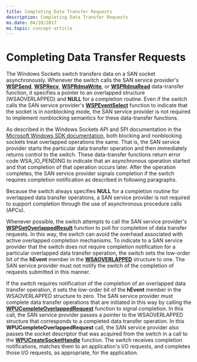 ```yaml
---
title: Completing Data Transfer Requests
description: Completing Data Transfer Requests
ms.date: 04/20/2017
ms.topic: concept-article
---
```


# Completing Data Transfer Requests





The Windows Sockets switch transfers data on a SAN socket asynchronously. Whenever the switch calls the SAN service provider's [**WSPSend**](/previous-versions/windows/hardware/network/ff566316(v=vs.85)), [**WSPRecv**](/previous-versions/windows/hardware/network/ff566309(v=vs.85)), [**WSPRdmaWrite**](/previous-versions/windows/hardware/network/ff566306(v=vs.85)), or [**WSPRdmaRead**](/previous-versions/windows/hardware/network/ff566304(v=vs.85)) data-transfer function, it specifies a pointer to an overlapped structure (WSAOVERLAPPED) and **NULL** for a completion routine. Even if the switch calls the SAN service provider's [**WSPEventSelect**](/previous-versions/windows/hardware/network/ff566287(v=vs.85)) function to indicate that the socket is in nonblocking mode, the SAN service provider is not required to implement nonblocking semantics for these data-transfer functions.

As described in the Windows Sockets API and SPI documentation in the [Microsoft Windows SDK documentation](/windows/win32/winsock/windows-sockets-start-page-2), both blocking and nonblocking sockets treat overlapped operations the same. That is, the SAN service provider starts the particular data transfer operation and then immediately returns control to the switch. These data-transfer functions return error code WSA\_IO\_PENDING to indicate that an asynchronous operation started and that completion of that operation occurs later. After the operation completes, the SAN service provider signals completion if the switch requires completion notification as described in following paragraphs.

Because the switch always specifies **NULL** for a completion routine for overlapped data transfer operations, a SAN service provider is not required to support completion through the use of asynchronous procedure calls (APCs).

Whenever possible, the switch attempts to call the SAN service provider's [**WSPGetOverlappedResult**](/previous-versions/windows/hardware/network/ff566288(v=vs.85)) function to poll for completion of data transfer requests. In this way, the switch can avoid the overhead associated with active overlapped completion mechanisms. To indicate to a SAN service provider that the switch does not require completion notification for a particular overlapped data transfer operation, the switch sets the low-order bit of the **hEvent** member in the [**WSAOVERLAPPED**](/previous-versions/windows/hardware/network/ff565952(v=vs.85)) structure to one. The SAN service provider must not notify the switch of the completion of requests submitted in this manner.

If the switch requires notification of the completion of an overlapped data transfer operation, it sets the low-order bit of the **hEvent** member in the WSAOVERLAPPED structure to zero. The SAN service provider must complete data transfer operations that are initiated in this way by calling the [**WPUCompleteOverlappedRequest**](/windows/win32/api/ws2spi/nf-ws2spi-wpucompleteoverlappedrequest) function to signal completion. In this call, the SAN service provider passes a pointer to the WSAOVERLAPPED structure that corresponds to a completed data transfer operation. In this **WPUCompleteOverlappedRequest** call, the SAN service provider also passes the socket descriptor that was acquired from the switch in a call to the [**WPUCreateSocketHandle**](/windows/win32/api/ws2spi/nf-ws2spi-wpucreatesockethandle) function. The switch receives completion notifications, matches them to an application's I/O requests, and completes those I/O requests, as appropriate, for the application.

 

